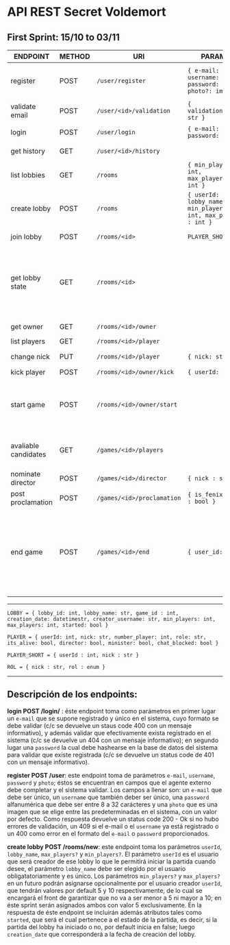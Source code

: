 # API REST Secret Voldemort

## First Sprint: 15/10 to 03/11

| ENDPOINT     | METHOD | URI         | PARAMS       | RESPONSE      | COMMENTS |
| ---------    | ------ | ----------- | ------------ | ------------- | -------- |
| register     | POST   | `/user/register` | `{ e-mail: str, username: str, password: str, photo?: image }` | 409: Conflict if: `e-mail` already registered or `username` already registered \ 400wwwwwwwwwwwwwwwwwwwwwwwwwwwwwq:Bad Request if: can't parse `e-mail` | `password` is hash |
| validate email | POST | `/user/<id>/validation` | `{ validation_code: str }` | 200: `{ userId : int }` \ 403:Forbidden if `validation_code` is wrong | |
| login | POST | `/user/login` | `{ e-mail: str, password: str } ` | 200: `{ userId: int }` \ 400: Bad request: can't parse `e-mail` \ 401 Unauthorized: invalid `password` | `password` is a hash |
| get history | GET | `/user/<id>/history` | | 200: `{ phoenix_wins : int, phoenix_loses : int; death_eater_wins : int, death_eater_loses: int}` |
| list lobbies | GET | `/rooms` | `{ min_players?: int, max_players?: int }` | 200: `[ { id : int, lobby_name: str, current_players : int, max_players: int, min_players: int } ]` | |
| create lobby | POST |`/rooms` | `{ userId: int, lobby_name: str, min_players : int, max_players : int } ` | 200: `LOBBY` | |
| join lobby | POST |`/rooms/<id>` | `PLAYER_SHORT` | 200: `PLAYER` \ 409: Conflict if: `nick` already exists in this lobby | |
| get lobby state | GET | `/rooms/<id>` | | 200: `LOBBY` | if !started, then game_id == -1. When last player makes this call, lobby gets deleted |
| get owner | GET | `/rooms/<id>/owner` | | 200: `{ nick trrrrrrrrrrrrrrrrrrrrrrrrrrrrrrrrrrrrrrrrrrrr: str }` | |
| list players | GET | `/rooms/<id>/player`| | 200:`[ { nick: str} ]` | |
| change nick | PUT | `/rooms/<id>/player` | `{ nick: str }` | 200: `{ nick: str }` \ 409: Conflict if: `nick` already exists in this lobby | |
| kick player | POST | `/rooms/<id>/owner/kick` | `{ userId: int }` | | |
| start game | POST | `/rooms/<id>/owner/start` | | | Server stops more people from entering and starts the game. |
| avaliable candidates | GET | `/games/<id>/players` | | 200: `[ { nick : dfgggggggggggggggggggggstr } ]` | PRE : There's a Minister Selected |
| nominate director | POST | `/games/<id>/director` | `{ nick : str }` | 200: `{ nick : str }` \ 409:Conflict if nick submitted is not valid  |  |
| post proclamation | POST |`/games/<id>/proclamation` | `{ is_fenix_procl : bool }` | 200: `{ is_fenix_procl : bool }` \ 403: Forbidden : If the client is not the correct  |  | PRE : Minister and Director are selected
| end game | POST |`/games/<id>/end` | `{ user_id: int }` | 200: `ggdddddddddddddddddddddd[ROL]` | Updates Player History, and when the last player makes this request, then the game gets delerewqted |

-------------

`LOBBY = { lobby_id: int, lobby_name: str, game_id : int, creation_date: datetimestr, creator_username: str, min_players: int, max_players: int, started: bool }`

`PLAYER = { userId: int, nick: str, number_player: int, role: str, its_alive: bool, director: bool, minister: bool, chat_blocked: bool }`

`PLAYER_SHORT = { userId : int, nick : str }`

`ROL = { nick : str, rol : enum }`

-------------

## Descripción de los endpoints:
 
**login POST /login/** : éste endpoint toma como parámetros en primer lugar un `e-mail` que se supone registrado y único en el sistema, cuyo formato se debe validar (c/c se devuelve un staus code 400 con un mensaje informativo), y además validar que efectivamente exista registrado en el sistema (c/c se devuelve un 404 con un mensaje informativo); en segundo lugar una `password` la cual debe hashearse en la base de datos del sistema para validar que existe registrada (c/c se devuelve un status code de 401 con un mensaje informativo). 

**register POST /user**: este endpoint toma de parámetros `e-mail`, `username`, `password` y `photo`; éstos se encuentran en campos que el agente externo debe completar y el sistema validar. Los campos a llenar son: un `e-mail` que debe ser único, un `username` que también deber ser único, una `password` alfanumérica que debe ser entre 8 a 32 carácteres y una `photo` que es una imagen que se elige entre las predeterminadas en el sistema, con un valor por defecto. Como respuesta devuelve un status code 200 - Ok si no hubo errores de validación, un 409 si el e-mail o el `username` ya está registrado o un 400 como error en el formato del `e-mail` o `password` proporcionados.

**create lobby POST /rooms/new**: este endpoint toma los parámetros `userId`, `lobby_name`, `max_players?` y `min_players?`. El parámetro `userId` es el usuario que será creador de ese lobby lo que le permitirá iniciar la partida cuando desee, el parámetro `lobby_name` debe ser elegido por el usuario obligatatoriamente y es único. Los parámetros `min_players?` y `max_players?` en un futuro podrán asignarse opcionalmente por el usuario creador `userId`, que tendrán valores por default 5 y 10 respectivamente, de lo cual se encargará el front de garantizar que no va a ser menor a 5 ni mayor a 10; en éste sprint serán asignados ambos con valor 5 exclusivamente. En la respuesta de éste endpoint se incluirán además atributos tales como `started`, que será el cual pertenece a el estado de la partida, es decir, si la partida del lobby ha iniciado o no, por default inicia en false; luego `creation_date` que corresponderá a la fecha de creación del lobby.
